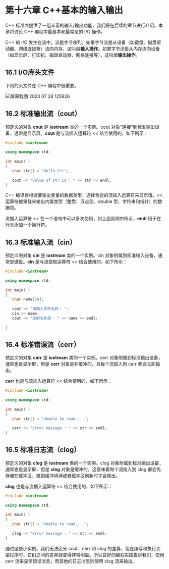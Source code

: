 # 第十六章 C++基本的输入输出

C++ 标准库提供了一组丰富的输入/输出功能，我们将在后续的章节进行介绍。本章将讨论 C++ 编程中最基本和最常见的 I/O 操作。

C++ 的 I/O 发生在流中，流是字节序列。如果字节流是从设备（如键盘、磁盘驱动器、网络连接等）流向内存，这叫做**输入操作**。如果字节流是从内存流向设备（如显示屏、打印机、磁盘驱动器、网络连接等），这叫做**输出操作**。

## 16.1 I/O库头文件

下列的头文件在 C++ 编程中很重要。

![屏幕截图 2024 07 28 125926](https://img.picgo.net/2024/07/28/-2024-07-28-125926080e61d8fe3a3dff.png)

## 16.2 标准输出流（cout）

预定义的对象 **cout** 是 **iostream** 类的一个实例。cout 对象"连接"到标准输出设备，通常是显示屏。**cout** 是与流插入运算符 << 结合使用的，如下所示：

```cpp
#include <iostream>
 
using namespace std;
 
int main( )
{
   char str[] = "Hello C++";
 
   cout << "Value of str is : " << str << endl;
}
```

C++ 编译器根据要输出变量的数据类型，选择合适的流插入运算符来显示值。<< 运算符被重载来输出内置类型（整型、浮点型、double 型、字符串和指针）的数据项。

流插入运算符 << 在一个语句中可以多次使用，如上面实例中所示，**endl** 用于在行末添加一个换行符。

## 16.3 标准输入流（cin）

预定义的对象 **cin** 是 **iostream** 类的一个实例。cin 对象附属到标准输入设备，通常是键盘。**cin** 是与流提取运算符 >> 结合使用的，如下所示：

```cpp
#include <iostream>
 
using namespace std;
 
int main( )
{
   char name[50];
 
   cout << "请输入您的名称： ";
   cin >> name;
   cout << "您的名称是： " << name << endl;
 
}
```

## 16.4 标准错误流（cerr）

预定义的对象 **cerr** 是 **iostream** 类的一个实例。cerr 对象附属到标准输出设备，通常也是显示屏，但是 **cerr** 对象是非缓冲的，且每个流插入到 cerr 都会立即输出。

**cerr** 也是与流插入运算符 << 结合使用的，如下所示：

```cpp
#include <iostream>
 
using namespace std;
 
int main( )
{
   char str[] = "Unable to read....";
 
   cerr << "Error message : " << str << endl;
}
```

## 16.5 标准日志流（clog）

预定义的对象 **clog** 是 **iostream** 类的一个实例。clog 对象附属到标准输出设备，通常也是显示屏，但是 **clog** 对象是缓冲的。这意味着每个流插入到 clog 都会先存储在缓冲区，直到缓冲填满或者缓冲区刷新时才会输出。

**clog** 也是与流插入运算符 << 结合使用的，如下所示：

```cpp
#include <iostream>
 
using namespace std;
 
int main( )
{
   char str[] = "Unable to read....";
 
   clog << "Error message : " << str << endl;
}
```

通过这些小实例，我们无法区分 cout、cerr 和 clog 的差异，但在编写和执行大型程序时，它们之间的差异就变得非常明显。所以良好的编程实践告诉我们，使用 cerr 流来显示错误消息，而其他的日志消息则使用 clog 流来输出。
